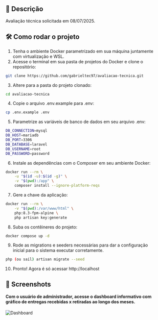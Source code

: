 ## 📘 Descrição

Avaliação técnica solicitada em 08/07/2025.

## 🛠️ Como rodar o projeto

1. Tenha o ambiente Docker parametrizado em sua máquina juntamente com virtualização e WSL.
2. Acesse o terminal em sua pasta de projetos do Docker e clone o repositório:
```bash
git clone https://github.com/gabrieltec97/avaliacao-tecnica.git
```
3. Altere para a pasta do projeto clonado:
```bash
cd avaliacao-tecnica
```
4. Copie o arquivo .env.example para .env:
```bash
cp .env.example .env
```
5. Parametrize as variáveis de banco de dados em seu arquivo .env:
```bash
DB_CONNECTION=mysql
DB_HOST=mariadb
DB_PORT=3306
DB_DATABASE=laravel
DB_USERNAME=root
DB_PASSWORD=password
```
6. Instale as dependências com o Composer em seu ambiente Docker:
```bash
docker run --rm \
    -u "$(id -u):$(id -g)" \
    -v "$(pwd):/app" \
    composer install --ignore-platform-reqs
```
7. Gere a chave da aplicação:
```bash
docker run --rm \
    -v "$(pwd):/var/www/html" \
    php:8.3-fpm-alpine \
    php artisan key:generate
```
8. Suba os contêineres do projeto:
```bash
docker compose up -d
```
9. Rode as migrations e seeders necessárias para dar a configuração inicial para o sistema executar corretamente.
```bash
php (ou sail) artisan migrate --seed
```
10. Pronto! Agora é só acessar http://localhost

## 📸 Screenshots

<h4>Com o usuário de administrador, acesse o dashboard informativo com gráfico de entregas recebidas x retiradas ao longo dos meses.</h4>

![Dashboard](assets/dashboard-parte1.png)


